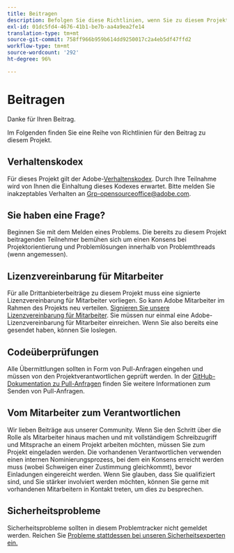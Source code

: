 ```yaml
---
title: Beitragen
description: Befolgen Sie diese Richtlinien, wenn Sie zu diesem Projekt beitragen.
exl-id: 01dc5fd4-4676-41b1-be7b-aa4a9ea2fe14
translation-type: tm+mt
source-git-commit: 758ff966b959b614dd9250017c2a4eb5df47ffd2
workflow-type: tm+mt
source-wordcount: '292'
ht-degree: 96%

---
```


# Beitragen

Danke für Ihren Beitrag.

Im Folgenden finden Sie eine Reihe von Richtlinien für den Beitrag zu diesem Projekt.

## Verhaltenskodex

Für dieses Projekt gilt der Adobe-[Verhaltenskodex](code-of-conduct.md). Durch Ihre Teilnahme wird von Ihnen die Einhaltung dieses Kodexes erwartet. Bitte melden Sie inakzeptables Verhalten an [Grp-opensourceoffice@adobe.com](mailto:Grp-opensourceoffice@adobe.com).

## Sie haben eine Frage?

Beginnen Sie mit dem Melden eines Problems. Die bereits zu diesem Projekt beitragenden Teilnehmer bemühen sich um einen Konsens bei Projektorientierung und Problemlösungen innerhalb von Problemthreads (wenn angemessen).

## Lizenzvereinbarung für Mitarbeiter

Für alle Drittanbieterbeiträge zu diesem Projekt muss eine signierte Lizenzvereinbarung für Mitarbeiter vorliegen. So kann Adobe Mitarbeiter im Rahmen des Projekts neu verteilen. [Signieren Sie unsere Lizenzvereinbarung für Mitarbeiter](http://opensource.adobe.com/cla.html). Sie müssen nur einmal eine Adobe-Lizenzvereinbarung für Mitarbeiter einreichen. Wenn Sie also bereits eine gesendet haben, können Sie loslegen.

## Codeüberprüfungen

Alle Übermittlungen sollten in Form von Pull-Anfragen eingehen und müssen von den Projektverantwortlichen geprüft werden. In der [GitHub-Dokumentation zu Pull-Anfragen](https://help.github.com/de/github/collaborating-with-issues-and-pull-requests/about-pull-requests)
finden Sie weitere Informationen zum Senden von Pull-Anfragen.

<!--
Lastly, please follow the [pull request template](PULL_REQUEST_TEMPLATE.md) when
submitting a pull request!
-->

## Vom Mitarbeiter zum Verantwortlichen

Wir lieben Beiträge aus unserer Community. Wenn Sie den Schritt über die Rolle als Mitarbeiter hinaus machen und mit vollständigem Schreibzugriff und Mitsprache an einem Projekt arbeiten möchten, müssen Sie zum Projekt eingeladen werden. Die vorhandenen Verantwortlichen verwenden einen internen Nominierungsprozess, bei dem ein Konsens erreicht werden muss (wobei Schweigen einer Zustimmung gleichkommt), bevor Einladungen eingereicht werden. Wenn Sie glauben, dass Sie qualifiziert sind, und Sie stärker involviert werden möchten, können Sie gerne mit vorhandenen Mitarbeitern in Kontakt treten, um dies zu besprechen.

## Sicherheitsprobleme

Sicherheitsprobleme sollten in diesem Problemtracker nicht gemeldet werden. Reichen Sie [Probleme stattdessen bei unseren Sicherheitsexperten ein.](https://helpx.adobe.com/de/security/alertus.html)
